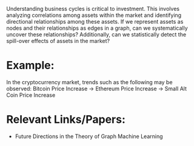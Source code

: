 Understanding business cycles is critical to investment. This involves analyzing correlations among assets within the market and identifying directional relationships among these assets. If we represent assets as nodes and their relationships as edges in a graph, can we systematically uncover these relationships? Additionally, can we statistically detect the spill-over effects of assets in the market?

# Example:

In the cryptocurrency market, trends such as the following may be observed:
Bitcoin Price Increase → Ethereum Price Increase → Small Alt Coin Price Increase

# Relevant Links/Papers:
- Future Directions in the Theory of Graph Machine Learning
